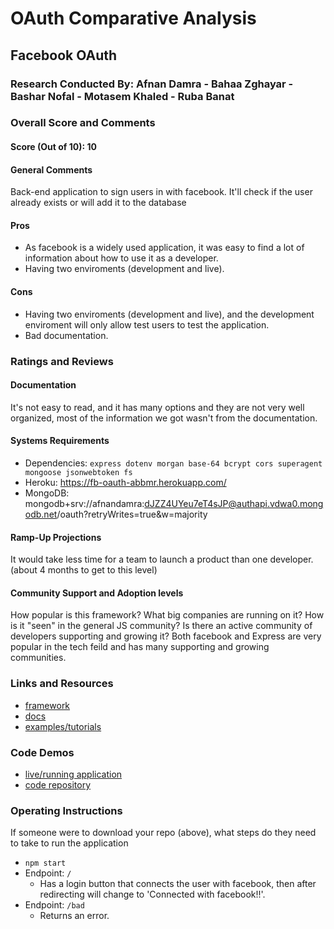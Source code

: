 # OAuth Comparative Analysis

## Facebook OAuth

### Research Conducted By: Afnan Damra - Bahaa Zghayar - Bashar Nofal - Motasem Khaled - Ruba Banat

### Overall Score and Comments
#### Score (Out of 10): 10
#### General Comments
Back-end application to sign users in with facebook. It'll check if the user already exists or will add it to the database

#### Pros
* As facebook is a widely used application, it was easy to find a lot of information about how to use it as a developer.
* Having two enviroments (development and live).

#### Cons
* Having two enviroments (development and live), and the development enviroment will only allow test users to test the application.
* Bad documentation.

### Ratings and Reviews
#### Documentation
It's not easy to read, and it has many options and they are not very well organized, most of the information we got wasn't from the documentation.

#### Systems Requirements
- Dependencies: `express dotenv morgan base-64 bcrypt cors superagent mongoose jsonwebtoken fs`
- Heroku: https://fb-oauth-abbmr.herokuapp.com/
- MongoDB: mongodb+srv://afnandamra:dJZZ4UYeu7eT4sJP@authapi.vdwa0.mongodb.net/oauth?retryWrites=true&w=majority

#### Ramp-Up Projections
It would take less time for a team to launch a product than one developer. 
(about 4 months to get to this level)

#### Community Support and Adoption levels
How popular is this framework? What big companies are running on it? How is it "seen" in the general JS community?  Is there an active community of developers supporting and growing it?
Both facebook and Express are very popular in the tech feild and has many supporting and growing communities.


### Links and Resources
* [framework](https://expressjs.com/)
* [docs](https://developers.facebook.com/docs/facebook-login/web)
* [examples/tutorials](https://www.ktlsolutions.com/how-tos/how-to-get-facebook-data-using-oauth-2-0/)

### Code Demos
* [live/running application](https://fb-oauth-abbmr.herokuapp.com/)
* [code repository](https://github.com/afnandamra/OAuth)

### Operating Instructions
If someone were to download your repo (above), what steps do they need to take to run the application
* `npm start`
* Endpoint: `/`
  * Has a login button that connects the user with facebook, then after redirecting will change to 'Connected with facebook!!'.
* Endpoint: `/bad`
  * Returns an error.

